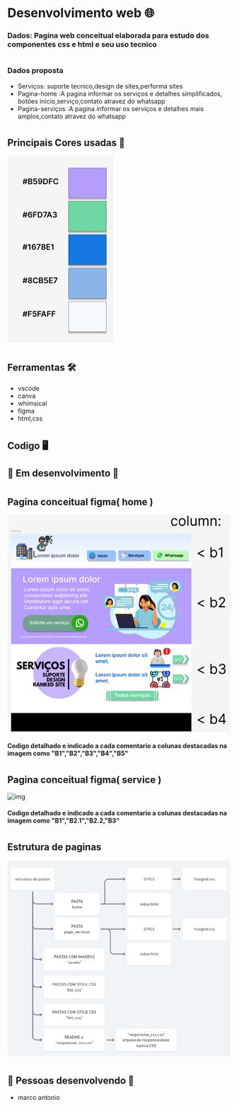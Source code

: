 # Desenvolvimento web 🌐
### Dados: Pagina web conceitual elaborada para estudo dos componentes css e html e seu uso tecnico

#
### Dados proposta
- Serviços: suporte tecnico,design de sites,performa sites 
- Pagina-home :A pagina informar os serviços e detalhes simplificados,  botões inicio,serviço,contato atravez do whatsapp
- Pagina-serviços :A pagina informar os serviços e detalhes mais amplos,contato atravez do whatsapp
#
## Principais Cores usadas 🎨
![img](/assets%20readme/palheta%20de%20cores.png)

#   
## Ferramentas 🛠️

- vscode
- canva
- whimsical
- figma
- html,css
#   
## Codigo 🖥️

## 🚧 Em desenvolvimento 🚧
#
## Pagina conceitual figma( home )

![img](/assets%20readme/home.png)
#### Codigo detalhado e indicado a cada comentario a colunas destacadas na imagem como "B1","B2","B3","B4","B5"
#
## Pagina conceitual figma( service )

![img](/assets%20readme/Serviço.png)
#### Codigo detalhado e indicado a cada comentario a colunas destacadas na imagem como "B1","B2.1","B2.2,"B3"
#
## Estrutura de paginas

![img](/assets%20readme/estrutura_docs.png)
#
#
## 🚧 Pessoas desenvolvendo 🚧
- marco antonio
#


